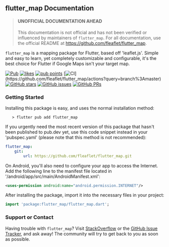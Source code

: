 ## flutter_map Documentation

> #### UNOFFICIAL DOCUMENTATION AHEAD
>
> This documentation is not official and has not been verified or influenced by maintainers of `flutter_map`. For all documentation, use the official README at https://github.com/fleaflet/flutter_map.

`flutter_map` is a mapping package for Flutter, based off 'leaflet.js'. Simple and easy to learn, yet completely customizable and configurable, it's the best choice for Flutter if Google Maps isn't your target map.

[![Pub](https://img.shields.io/pub/v/flutter_map.svg)](https://pub.dev/packages/flutter_map) [![likes](https://badges.bar/flutter_map/likes)](https://pub.dev/packages/flutter_map/score) [![pub points](https://badges.bar/flutter_map/pub%20points)](https://pub.dev/packages/flutter_map/score)
[![CI](https://github.com/fleaflet/flutter_map/workflows/Tests/badge.svg?)](https://github.com/fleaflet/flutter_map/actions?query=branch%3Amaster) [![GitHub stars](https://img.shields.io/github/stars/fleaflet/flutter_map.svg?label=Stars)](https://GitHub.com/fleaflet/flutter_map/stargazers/) [![GitHub issues](https://img.shields.io/github/issues/fleaflet/flutter_map.svg?label=Issues)](https://GitHub.com/fleaflet/flutter_map/issues/) [![GitHub PRs](https://img.shields.io/github/issues-pr/fleaflet/flutter_map.svg?label=Pull%20Requests)](https://GitHub.com/fleaflet/flutter_map/pulls/)

### Getting Started

Installing this package is easy, and uses the normal installation method:

```shell
   > flutter pub add flutter_map
```

If you urgently need the most recent version of this package that hasn't been published to pub.dev yet, use this code snippet instead in your 'pubspec.yaml' (please note that this method is not recommended):

```yaml
flutter_map:
    git:
        url: https://github.com/fleaflet/flutter_map.git
```

On Android, you'll also need to configure your app to access the Internet. Add the following line to the manifest file located in '/android/app/src/main/AndroidManifest.xml':

```xml
<uses-permission android:name="android.permission.INTERNET"/>
```

After installing the package, import it into the necessary files in your project:

```dart
import 'package:flutter_map/flutter_map.dart';
```

### Support or Contact

Having trouble with `flutter_map`? Visit [StackOverflow](https://stackoverflow.com/search?q=flutter_map) or the [GitHub Issue Tracker](https://github.com/fleaflet/flutter_map/issues), and ask away! The community will try to get back to you as soon as possible.
